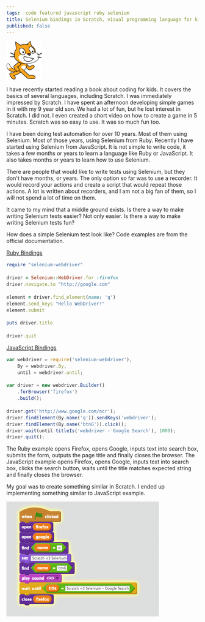 ```yaml
---
tags:  code featured javascript ruby selenium
title: Selenium bindings in Scratch, visual programming language for kids
published: false
---
```

![Scratch logo](/assets/Scratchcat2.png "Scratch logo")

I have recently started reading a book about coding for kids. It covers the basics of several languages, including Scratch. I was immediately impressed by Scratch. I have spent an afternoon developing simple games in it with my 9 year old son. We had a lot of fun, but he lost interest in Scratch. I did not. I even created a short video on how to create a game in 5 minutes. Scratch was so easy to use. It was so much fun too.

I have been doing test automation for over 10 years. Most of them using Selenium. Most of those years, using Selenium from Ruby. Recently I have started using Selenium from JavaScript. It is not simple to write code, it takes a few months or years to learn a language like Ruby or JavaScript. It also takes months or years to learn how to use Selenium.

There are people that would like to write tests using Selenium, but they don't have months, or years. The only option so far was to use a recorder. It would record your actions and create a script that would repeat those actions. A lot is written about recorders, and I am not a big fan of them, so I will not spend a lot of time on them.

It came to my mind that a middle ground exists. Is there a way to make writing Selenium tests easier? Not only easier. Is there a way to make writing Selenium tests fun?

How does a simple Selenium test look like? Code examples are from the official documentation.

[Ruby Bindings](https://github.com/SeleniumHQ/selenium/wiki/Ruby-Bindings)

```ruby
require "selenium-webdriver"

driver = Selenium::WebDriver.for :firefox
driver.navigate.to "http://google.com"

element = driver.find_element(name: 'q')
element.send_keys "Hello WebDriver!"
element.submit

puts driver.title

driver.quit
```

[JavaScript Bindings](https://github.com/SeleniumHQ/selenium/wiki/WebDriverJs)

```javascript
var webdriver = require('selenium-webdriver'),
    By = webdriver.By,
    until = webdriver.until;

var driver = new webdriver.Builder()
    .forBrowser('firefox')
    .build();

driver.get('http://www.google.com/ncr');
driver.findElement(By.name('q')).sendKeys('webdriver');
driver.findElement(By.name('btnG')).click();
driver.wait(until.titleIs('webdriver - Google Search'), 1000);
driver.quit();
```

The Ruby example opens Firefox, opens Google, inputs text into search box, submits the form, outputs the page title and finally closes the browser. The JavaScript example opens Firefox, opens Google, inputs text into search box, clicks the search button, waits until the title matches expected string and finally closes the browser.

My goal was to create something similar in Scratch. I ended up implementing something similar to JavaScript example.

![Scratch Selenium](/assets/scratch-selenium.png "Scratch Selenium")
